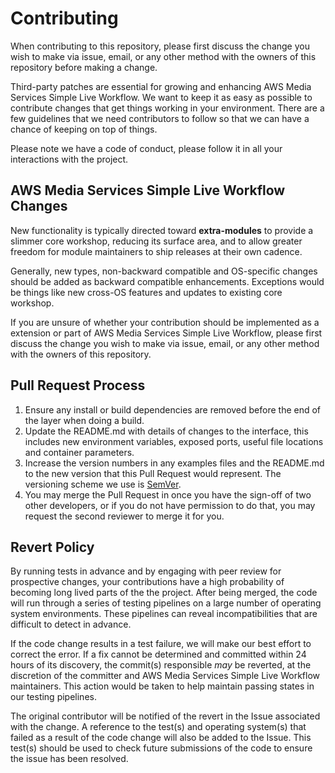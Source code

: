 # Contributing

When contributing to this repository, please first discuss the change you wish to make via issue,
email, or any other method with the owners of this repository before making a change. 

Third-party patches are essential for growing and enhancing AWS Media Services Simple Live Workflow. We want to keep it as easy as possible to contribute changes that
get things working in your environment. There are a few guidelines that we
need contributors to follow so that we can have a chance of keeping on
top of things.

Please note we have a code of conduct, please follow it in all your interactions with the project.

## AWS Media Services Simple Live Workflow Changes

New functionality is typically directed toward **extra-modules** to provide a slimmer
core workshop, reducing its surface area, and to allow greater freedom for
module maintainers to ship releases at their own cadence. 

Generally, new types, non-backward compatible and OS-specific changes should be added as backward compatible enhancements. Exceptions would be things like new cross-OS features
and updates to existing core workshop.

If you are unsure of whether your contribution should be implemented as a
extension or part of AWS Media Services Simple Live Workflow, please first discuss the change you wish to make via issue,
email, or any other method with the owners of this repository.

## Pull Request Process

1. Ensure any install or build dependencies are removed before the end of the layer when doing a 
   build.
2. Update the README.md with details of changes to the interface, this includes new environment 
   variables, exposed ports, useful file locations and container parameters.
3. Increase the version numbers in any examples files and the README.md to the new version that this
   Pull Request would represent. The versioning scheme we use is [SemVer](http://semver.org/).
4. You may merge the Pull Request in once you have the sign-off of two other developers, or if you 
   do not have permission to do that, you may request the second reviewer to merge it for you.

## Revert Policy

By running tests in advance and by engaging with peer review for prospective
changes, your contributions have a high probability of becoming long lived
parts of the the project. After being merged, the code will run through a
series of testing pipelines on a large number of operating system
environments. These pipelines can reveal incompatibilities that are difficult
to detect in advance.

If the code change results in a test failure, we will make our best effort to
correct the error. If a fix cannot be determined and committed within 24 hours
of its discovery, the commit(s) responsible _may_ be reverted, at the
discretion of the committer and AWS Media Services Simple Live Workflow maintainers. This action would be taken
to help maintain passing states in our testing pipelines.

The original contributor will be notified of the revert in the Issue
associated with the change. A reference to the test(s) and operating system(s)
that failed as a result of the code change will also be added to the Issue. This test(s) should be used to check future submissions of the code to
ensure the issue has been resolved.




